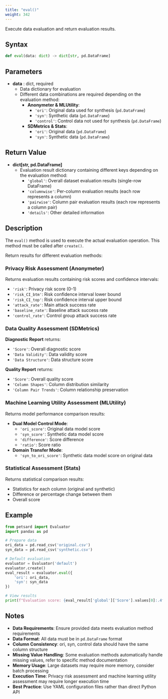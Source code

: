 ```yaml
---
title: "eval()"
weight: 342
---
```


Execute data evaluation and return evaluation results.

## Syntax

```python
def eval(data: dict) -> dict[str, pd.DataFrame]
```

## Parameters

- **data** : dict, required
    - Data dictionary for evaluation
    - Different data combinations are required depending on the evaluation method:
        - **Anonymeter & MLUtility**:
            - `'ori'`: Original data used for synthesis (`pd.DataFrame`)
            - `'syn'`: Synthetic data (`pd.DataFrame`)
            - `'control'`: Control data not used for synthesis (`pd.DataFrame`)
        - **SDMetrics & Stats**:
            - `'ori'`: Original data (`pd.DataFrame`)
            - `'syn'`: Synthetic data (`pd.DataFrame`)

## Return Value

- **dict[str, pd.DataFrame]**
    - Evaluation result dictionary containing different keys depending on the evaluation method:
        - `'global'`: Overall dataset evaluation results (single-row DataFrame)
        - `'columnwise'`: Per-column evaluation results (each row represents a column)
        - `'pairwise'`: Column pair evaluation results (each row represents a column pair)
        - `'details'`: Other detailed information

## Description

The `eval()` method is used to execute the actual evaluation operation. This method must be called after `create()`.

Return results for different evaluation methods:

### Privacy Risk Assessment (Anonymeter)

Returns evaluation results containing risk scores and confidence intervals:
- `'risk'`: Privacy risk score (0-1)
- `'risk_CI_btm'`: Risk confidence interval lower bound
- `'risk_CI_top'`: Risk confidence interval upper bound
- `'attack_rate'`: Main attack success rate
- `'baseline_rate'`: Baseline attack success rate
- `'control_rate'`: Control group attack success rate

### Data Quality Assessment (SDMetrics)

**Diagnostic Report** returns:
- `'Score'`: Overall diagnostic score
- `'Data Validity'`: Data validity score
- `'Data Structure'`: Data structure score

**Quality Report** returns:
- `'Score'`: Overall quality score
- `'Column Shapes'`: Column distribution similarity
- `'Column Pair Trends'`: Column relationship preservation

### Machine Learning Utility Assessment (MLUtility)

Returns model performance comparison results:
- **Dual Model Control Mode**:
    - `'ori_score'`: Original data model score
    - `'syn_score'`: Synthetic data model score
    - `'difference'`: Score difference
    - `'ratio'`: Score ratio
- **Domain Transfer Mode**:
    - `'syn_to_ori_score'`: Synthetic data model score on original data

### Statistical Assessment (Stats)

Returns statistical comparison results:
- Statistics for each column (original and synthetic)
- Difference or percentage change between them
- Overall score

## Example

```python
from petsard import Evaluator
import pandas as pd

# Prepare data
ori_data = pd.read_csv('original.csv')
syn_data = pd.read_csv('synthetic.csv')

# Default evaluation
evaluator = Evaluator('default')
evaluator.create()
eval_result = evaluator.eval({
    'ori': ori_data,
    'syn': syn_data
})

# View results
print(f"Evaluation score: {eval_result['global']['Score'].values[0]:.4f}")
```

## Notes

- **Data Requirements**: Ensure provided data meets evaluation method requirements
- **Data Format**: All data must be in `pd.DataFrame` format
- **Column Consistency**: ori, syn, control data should have the same column structure
- **Missing Value Handling**: Some evaluation methods automatically handle missing values, refer to specific method documentation
- **Memory Usage**: Large datasets may require more memory, consider batch processing
- **Execution Time**: Privacy risk assessment and machine learning utility assessment may require longer execution time
- **Best Practice**: Use YAML configuration files rather than direct Python API